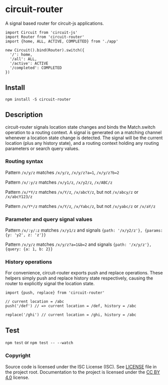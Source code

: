 # circuit-router

A signal based router for circuit-js applications.

```
import Circuit from 'circuit-js'
import Router from 'circuit-router'
import {home, ALL, ACTIVE, COMPLETED} from './app'

new Circuit().bind(Router).switch({
  '/': home,
  '/all': ALL,
  '/active': ACTIVE
  '/completed': COMPLETED
})
```

## Install

`npm install -S circuit-router`


## Description
circuit-router signals location state changes and binds the Match.switch operation to a routing context. A signal is generated on a matching channel whenever a location state change is detected. The signal will be the current location (plus any history state), and a routing context holding any routing parameters or search query values.

### Routing syntax

Pattern `/x/y/z` matches `/x/y/z`, `/x/y/z?a=1`, `/x/y/z?b=2`

Pattern `/x/:y/z` matches `/x/y1/z`, `/x/y2/z`, `/x/ABC/z`

Pattern `/x/*Y/z` matches `/x/Y/z`, `/x/abcY/z`, but not `/x/abcy/z` or `/x/abcY123/z`

Pattern `/x/Y*/z` matches `/x/Y/z`, `/x/Yabc/z`, but not `/x/yabc/z` or `/x/aY/z`

### Parameter and query signal values

Pattern `/x/:y/:z` matches `/x/y1/z` and signals `{path: '/x/y2/z'}, {params: {y: 'y2', z: 'z'}}`

Pattern `/x/y/z` matches `/x/y/z?a=1&b=2` and signals `{path: '/x/y/z'}, {query: {a: 1, b: 2}}`


### History operations

For convenience, circuit-router exports push and replace operations. These helpers simply push and replace history state respectively, causing the router to explicitly signal the location state.
```
import {push, replace} from 'circuit-router'

// current location = /abc
push('/def') // => current location = /def, history = /abc

replace('/ghi') // current location = /ghi, history = /abc
```

## Test

`npm test` or `npm test -- --watch`

### Copyright

Source code is licensed under the ISC License (ISC). See [LICENSE](./LICENSE)
file in the project root. Documentation to the project is licensed under the
[CC BY 4.0](http://creativecommons.org/licenses/by/4.0/) license.

